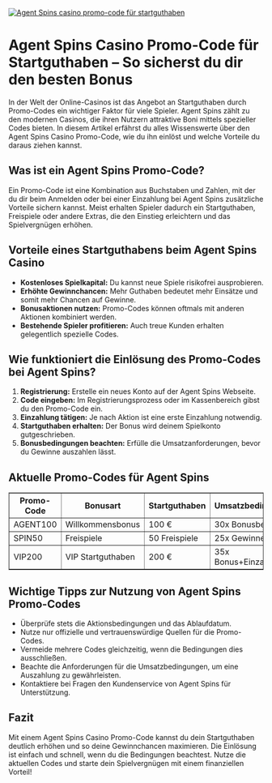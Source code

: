 [![Agent Spins casino promo-code für startguthaben](https://123-caf.pages.dev/gitsignup.png)](https://vrmoo.ru/Bt82HjjY)

<h1>Agent Spins Casino Promo-Code für Startguthaben – So sicherst du dir den besten Bonus</h1> <p>In der Welt der Online-Casinos ist das Angebot an Startguthaben durch Promo-Codes ein wichtiger Faktor für viele Spieler. Agent Spins zählt zu den modernen Casinos, die ihren Nutzern attraktive Boni mittels spezieller Codes bieten. In diesem Artikel erfährst du alles Wissenswerte über den Agent Spins Casino Promo-Code, wie du ihn einlöst und welche Vorteile du daraus ziehen kannst.</p>  <h2>Was ist ein Agent Spins Promo-Code?</h2> <p>Ein Promo-Code ist eine Kombination aus Buchstaben und Zahlen, mit der du dir beim Anmelden oder bei einer Einzahlung bei Agent Spins zusätzliche Vorteile sichern kannst. Meist erhalten Spieler dadurch ein Startguthaben, Freispiele oder andere Extras, die den Einstieg erleichtern und das Spielvergnügen erhöhen.</p>  <h2>Vorteile eines Startguthabens beim Agent Spins Casino</h2> <ul>   <li><strong>Kostenloses Spielkapital:</strong> Du kannst neue Spiele risikofrei ausprobieren.</li>   <li><strong>Erhöhte Gewinnchancen:</strong> Mehr Guthaben bedeutet mehr Einsätze und somit mehr Chancen auf Gewinne.</li>   <li><strong>Bonusaktionen nutzen:</strong> Promo-Codes können oftmals mit anderen Aktionen kombiniert werden.</li>   <li><strong>Bestehende Spieler profitieren:</strong> Auch treue Kunden erhalten gelegentlich spezielle Codes.</li> </ul>  <h2>Wie funktioniert die Einlösung des Promo-Codes bei Agent Spins?</h2> <ol>   <li><strong>Registrierung:</strong> Erstelle ein neues Konto auf der Agent Spins Webseite.</li>   <li><strong>Code eingeben:</strong> Im Registrierungsprozess oder im Kassenbereich gibst du den Promo-Code ein.</li>   <li><strong>Einzahlung tätigen:</strong> Je nach Aktion ist eine erste Einzahlung notwendig.</li>   <li><strong>Startguthaben erhalten:</strong> Der Bonus wird deinem Spielkonto gutgeschrieben.</li>   <li><strong>Bonusbedingungen beachten:</strong> Erfülle die Umsatzanforderungen, bevor du Gewinne auszahlen lässt.</li> </ol>  <h2>Aktuelle Promo-Codes für Agent Spins</h2> <table border="1" cellpadding="8" cellspacing="0" style="border-collapse: collapse; width: 100%; max-width: 600px;">   <thead>     <tr>       <th>Promo-Code</th>       <th>Bonusart</th>       <th>Startguthaben</th>       <th>Umsatzbedingungen</th>       <th>Gültigkeit</th>     </tr>   </thead>   <tbody>     <tr>       <td>AGENT100</td>       <td>Willkommensbonus</td>       <td>100 €</td>       <td>30x Bonusbetrag</td>       <td>30 Tage</td>     </tr>     <tr>       <td>SPIN50</td>       <td>Freispiele</td>       <td>50 Freispiele</td>       <td>25x Gewinne</td>       <td>14 Tage</td>     </tr>     <tr>       <td>VIP200</td>       <td>VIP Startguthaben</td>       <td>200 €</td>       <td>35x Bonus+Einzahlung</td>       <td>30 Tage</td>     </tr>   </tbody> </table>  <h2>Wichtige Tipps zur Nutzung von Agent Spins Promo-Codes</h2> <ul>   <li>Überprüfe stets die Aktionsbedingungen und das Ablaufdatum.</li>   <li>Nutze nur offizielle und vertrauenswürdige Quellen für die Promo-Codes.</li>   <li>Vermeide mehrere Codes gleichzeitig, wenn die Bedingungen dies ausschließen.</li>   <li>Beachte die Anforderungen für die Umsatzbedingungen, um eine Auszahlung zu gewährleisten.</li>   <li>Kontaktiere bei Fragen den Kundenservice von Agent Spins für Unterstützung.</li> </ul>  <h2>Fazit</h2> <p>Mit einem Agent Spins Casino Promo-Code kannst du dein Startguthaben deutlich erhöhen und so deine Gewinnchancen maximieren. Die Einlösung ist einfach und schnell, wenn du die Bedingungen beachtest. Nutze die aktuellen Codes und starte dein Spielvergnügen mit einem finanziellen Vorteil!</p>